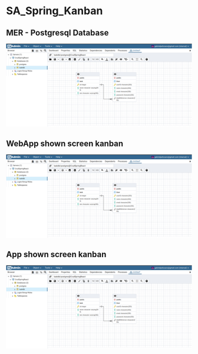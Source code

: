 <h1> SA_Spring_Kanban </h1>
<h2> MER - Postgresql Database</h2>
<div>
  <img src="/imgs/MER.png">
</div>
<h2> WebApp shown screen kanban</h2>
<div>
  <img src="/imgs/MER.png">
</div>
<h2> App shown screen kanban</h2>
<div>
  <img src="/imgs/MER.png">
</div>
